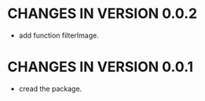 # CHANGES IN VERSION 0.0.2

  * add function filterImage.

# CHANGES IN VERSION 0.0.1

  * cread the package.
